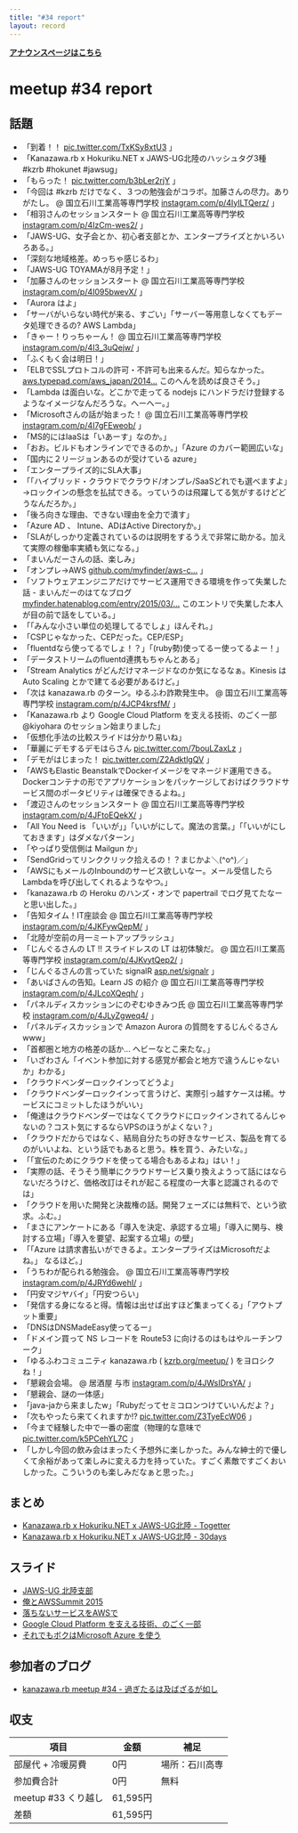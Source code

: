 ```yaml
---
title: "#34 report"
layout: record
---
```


<p> <a href="./"><strong>アナウンスページはこちら</strong></a></p>

meetup #34 report
==================

話題
----

-   「到着！！ [pic.twitter.com/TxKSy8xtU3](https://twitter.com/cotton_desu/status/612103892633960448/photo/1) 」
-   「Kanazawa.rb x Hokuriku.NET x JAWS-UG北陸のハッシュタグ3種 #kzrb #hokunet #jawsug」
-   「もらった！ [pic.twitter.com/b3bLer2rjY](https://twitter.com/noboru_i/status/612109473767776256/photo/1) 」
-   「今回は #kzrb だけでなく、３つの勉強会がコラボ。加藤さんの尽力。ありがたし。 @ 国立石川工業高等専門学校 [instagram.com/p/4IyILTQerz/](https://instagram.com/p/4IyILTQerz/) 」
-   「相羽さんのセッションスタート @ 国立石川工業高等専門学校 [instagram.com/p/4IzCm-wes2/](https://instagram.com/p/4IzCm-wes2/) 」
-   「JAWS-UG、女子会とか、初心者支部とか、エンタープライズとかいろいろある。」
-   「深刻な地域格差。めっちゃ感じるわ」
-   「JAWS-UG TOYAMAが8月予定！」
-   「加藤さんのセッションスタート @ 国立石川工業高等専門学校 [instagram.com/p/4I095bwevX/](https://instagram.com/p/4I095bwevX/) 」
-   「Aurora はよ」
-   「サーバがいらない時代が来る、すごい」「サーバー等用意しなくてもデータ処理できるの? AWS Lambda」
-   「きゃー！りっちゃーん！ @ 国立石川工業高等専門学校 [instagram.com/p/4I3\_3uQejw/](https://instagram.com/p/4I3_3uQejw/) 」
-   「ふくもく会は明日！」
-   「ELBでSSLプロトコルの許可・不許可も出来るんだ。知らなかった。 [aws.typepad.com/aws\_japan/2014…](http://aws.typepad.com/aws_japan/2014/02/elastic-load-balancing-perfect-forward-secrecy-and-other-security-enhancements.html) このへんを読めば良さそう。」
-   「Lambda は面白いな。どこかで走ってる nodejs にハンドラだけ登録するようなイメージなんだろうな。へーへー。」
-   「Microsoftさんの話が始まった！ @ 国立石川工業高等専門学校 [instagram.com/p/4I7gFEweob/](https://instagram.com/p/4I7gFEweob/) 」
-   「MS的にはIaaSは「いあーす」なのか。」
-   「おお。ビルドもオンラインでできるのか。」「Azure のカバー範囲広いな」
-   「国内に２リージョンあるのが受けている azure」
-   「エンタープライズ的にSLA大事」
-   「「ハイブリッド・クラウドでクラウド/オンプレ/SaaSどれでも選べますよ」→ロックインの懸念を払拭できる。っていうのは飛躍してる気がするけどどうなんだろか。」
-   「後ろ向きな理由、できない理由を全力で潰す」
-   「Azure AD 、 Intune、ADはActive Directoryか。」
-   「SLAがしっかり定義されているのは説明をするうえで非常に助かる。加えて実際の稼働率実績も気になる。」
-   「まいんだーさんの話、楽しみ」
-   「オンプレ→AWS [github.com/myfinder/aws-c…](https://github.com/myfinder/aws-casual-3/blob/master/slide.md) 」
-   「ソフトウェアエンジニアだけでサービス運用できる環境を作って失業した話 - まいんだーのはてなブログ [myfinder.hatenablog.com/entry/2015/03/…](http://myfinder.hatenablog.com/entry/2015/03/27/141416) このエントリで失業した本人が目の前で話をしている。」
-   「「みんな小さい単位の処理してるでしょ」ほんそれ。」
-   「CSPじゃなかった、CEPだった。CEP/ESP」
-   「fluentdなら使ってるでしょ！？」「(ruby勢)使ってるー使ってるよー！」
-   「データストリームのfluentd連携もちゃんとある」
-   「Stream Analytics がどんだけマネージドなのか気になるなぁ。Kinesis は Auto Scaling とかで建てる必要があるけど。」
-   「次は kanazawa.rb のターン。ゆるふわ詐欺発生中。 @ 国立石川工業高等専門学校 [instagram.com/p/4JCP4krsfM/](https://instagram.com/p/4JCP4krsfM/) 」
-   「Kanazawa.rb より Google Cloud Platform を支える技術、のごく一部 @kiyohara のセッション始まりました」
-   「仮想化手法の比較スライドは分かり易いね」
-   「華麗にデモするデモはらさん [pic.twitter.com/7bouLZaxLz](https://twitter.com/wtnabe/status/612151025957343232/photo/1) 」
-   「デモがはじまった！ [pic.twitter.com/Z2AdktlgQV](https://twitter.com/tokkie07/status/612151576598163456/photo/1) 」
-   「AWSもElastic BeanstalkでDockerイメージをマネージド運用できる。Dockerコンテナの形でアプリケーションをパッケージしておけばクラウドサービス間のポータビリティは確保できるよね。」
-   「渡辺さんのセッションスタート @ 国立石川工業高等専門学校 [instagram.com/p/4JFtoEQekX/](https://instagram.com/p/4JFtoEQekX/) 」
-   「All You Need is 「いいが」」「いいがにして。魔法の言葉。」「「いいがにしておきます」はダメなパターン」
-   「やっぱり受信側は Mailgun か」
-   「SendGridってリンククリック拾えるの！？まじかよ＼(^o^)／」
-   「AWSにもメールのInboundのサービス欲しいなー。メール受信したらLambdaを呼び出してくれるようなやつ。」
-   「kanazawa.rb の Heroku のハンズ・オンで papertrail でログ見てたなーと思い出した。」
-   「告知タイム！IT座談会 @ 国立石川工業高等専門学校 [instagram.com/p/4JKFywQepM/](https://instagram.com/p/4JKFywQepM/) 」
-   「北陸が空前の月一ミートアップラッシュ」
-   「じんぐるさんの LT !! スライドレスの LT は初体験だ。 @ 国立石川工業高等専門学校 [instagram.com/p/4JKvytQep2/](https://instagram.com/p/4JKvytQep2/) 」
-   「じんぐるさんの言っていた signalR [asp.net/signalr](http://www.asp.net/signalr) 」
-   「あいばさんの告知。Learn JS の紹介 @ 国立石川工業高等専門学校 [instagram.com/p/4JLcoXQeqh/](https://instagram.com/p/4JLcoXQeqh/) 」
-   「パネルディスカッションにのぞむゆきみつ氏 @ 国立石川工業高等専門学校 [instagram.com/p/4JLyZgweq4/](https://instagram.com/p/4JLyZgweq4/) 」
-   「パネルディスカッションで Amazon Aurora の質問をするじんぐるさんwww」
-   「首都圏と地方の格差の話か… ヘビーなとこ来たな。」
-   「いざわさん「イベント参加に対する感覚が都会と地方で違うんじゃないか」わかる」
-   「クラウドベンダーロックインってどうよ」
-   「クラウドベンダーロックインって言うけど、実際引っ越すケースは稀。サービスにコミットしたほうがいい」
-   「俺達はクラウドベンダーではなくてクラウドにロックインされてるんじゃないの？コスト気にするならVPSのほうがよくない？」
-   「クラウドだからではなく、結局自分たちの好きなサービス、製品を育てるのがいいよね、という話でもあると思う。株を買う、みたいな。」
-   「「宣伝のためにクラウドを使ってる場合もあるよね」はい！」
-   「実際の話、そうそう簡単にクラウドサービス乗り換えようって話にはならないだろうけど、価格改訂はそれが起こる程度の一大事と認識されるのでは」
-   「クラウドを用いた開発と決裁権の話。開発フェーズには無料で、という欲求。ふむ。」
-   「まさにアンケートにある「導入を決定、承認する立場」「導入に関与、検討する立場」「導入を要望、起案する立場」の壁」
-   「「Azure は請求書払いができるよ。エンタープライズはMicrosoftだよね。」 なるほど。」
-   「うちわが配られる勉強会。 @ 国立石川工業高等専門学校 [instagram.com/p/4JRYd6wehI/](https://instagram.com/p/4JRYd6wehI/) 」
-   「円安マジヤバイ」「円安つらい」
-   「発信する身になると得。情報は出せば出すほど集まってくる」「アウトプット重要」
-   「DNSはDNSMadeEasy使ってるー」
-   「ドメイン買って NS レコードを Route53 に向けるのはもはやルーチンワーク」
-   「ゆるふわコミュニティ kanazawa.rb ( [kzrb.org/meetup/](http://kzrb.org/meetup/) ) をヨロシクね！」
-   「懇親会会場。 @ 居酒屋 与市 [instagram.com/p/4JWsIDrsYA/](https://instagram.com/p/4JWsIDrsYA/) 」
-   「懇親会、謎の一体感」
-   「java-jaから来ましたw」「Rubyだってセミコロンつけていいんだよ？」
-   「次もやったら来てくれますか!? [pic.twitter.com/Z3TyeEcW06](https://twitter.com/wtnabe/status/612233463903576064/photo/1) 」
-   「今まで経験した中で一番の密度（物理的な意味で [pic.twitter.com/k5PCehYL7C](https://twitter.com/Yukimitsu_Izawa/status/612234802146603008/photo/1) 」
-   「しかし今回の飲み会はまったく予想外に楽しかった。みんな紳士的で優しくて余裕があって楽しみに変える力を持っていた。すごく素敵ですごくおいしかった。こういうのも楽しみだなぁと思った。」

まとめ
------

-   [Kanazawa.rb x Hokuriku.NET x JAWS-UG北陸 - Togetter](http://togetter.com/li/837386)
-   [Kanazawa.rb x Hokuriku.NET x JAWS-UG北陸 - 30days](http://30d.jp/kzrb/24)

スライド
--------

-   [JAWS-UG 北陸支部](https://speakerdeck.com/aibax/introducing-jaws-ug-hokuriku)
-   [俺とAWSSummit 2015](http://www.slideshare.net/pharaohkj/aws-summit-2015)
-   [落ちないサービスをAWSで](http://www.slideshare.net/rch850/aws-49624265)
-   [Google Cloud Platform を支える技術、のごく一部](http://www.slideshare.net/tomokazu/kanazawa-rb-34)
-   [それでもボクはMicrosoft Azure を使う](http://www.slideshare.net/masakit/20150620-hokurikunet-presentaion)

参加者のブログ
--------------

-   [kanazawa.rb meetup #34 - 過ぎたるは及ばざるが如し](http://cotton-desu.hatenablog.com/entry/2015/06/22/205115)

収支
----

 | 項目                   | 金額       | 補足             |
 | ---------------------- | ---------- | ---------------- |
 | 部屋代 + 冷暖房費      | 0円        | 場所：石川高専   |
 | 参加費合計             | 0円        | 無料             |
 | meetup #33 くり越し    | 61,595円   |                  |
 | 差額                   | 61,595円   |                  |

